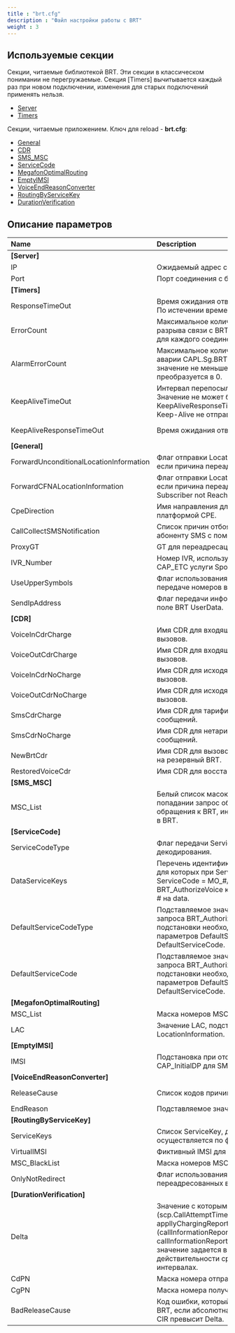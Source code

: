 ```yaml
---
title : "brt.cfg"
description : "Файл настройки работы с BRT"
weight : 3
---
```


## Используемые секции

Секции, читаемые библиотекой BRT. Эти секции в классическом понимании не перегружаемые. Секция [Timers] вычитывается каждый раз при новом подключении, изменения для старых подключений применять нельзя.
* [Server](#server)
* [Timers](#timers)

Секции, читаемые приложением. Ключ для reload - **brt.cfg**:
* [General](#general)
* [CDR](#cdr)
* [SMS_MSC](#sms_msc)
* [ServiceCode](#servicecode)
* [MegafonOptimalRouting](#megafonoptimalrouting)
* [EmptyIMSI](#emptyimsi)
* [VoiceEndReasonConverter](#voiceendreasonconverter)
* [RoutingByServiceKey](#routingbyservicekey)
* [DurationVerification](#durationverification)

## Описание параметров

|Name|Description|Type|Default|O/M|P/R|Version|
|:---|:----------|:---|:------|:--|:--|:------|
|**<a name="server" />[Server]**||
|IP|Ожидаемый адрес соединения с биллингом.|ip|0.0.0.0|O|P||
|Port|Порт соединения с биллингом.|int||M|P||
|**<a name="timers" />[Timers]**||
|ResponseTimeOut|Время ожидания ответа на сообщение от BRT. По истечении времени отправляется ошибка.|int ms|10000|O|C||
|ErrorCount|Максимальное количество ошибок подряд до разрыва связи с BRT. Счетчик ведется отдельно для каждого соединения с биллингом.|int|1|O|C||
|AlarmErrorCount|Максимальное количество ошибок до отправки аварии CAPL.Sg.BRT.Timeout.{ConnID}. Если значение не меньше ErrorCount, то преобразуется в 0.|int|0|O|C||
|KeepAliveTimeOut|Интервал перепосылки запроса Keep-Alive. Значение не может быть меньше KeepAliveResponseTimeOut. При значении 0 Keep-Alive не отправляется.|int ms|30000|O|C||
|KeepAliveResponseTimeOut|Время ожидания ответа на запрос Keep-Alive.|int ms|10000|O|C|| 
|**<a name="general" />[General]**||
|ForwardUnconditionalLocationInformation|Флаг отправки LocationInformation узлу BRT, если причина переадресации - unconditional.|bool|1|O|R||
|ForwardCFNALocationInformation|Флаг отправки LocationInformation узлу BRT, если причина переадресации - 0110b, Mobile Subscriber not Reachable.|bool|1|O|R||
|CpeDirection|Имя направления для соединения с платформой CPE.|string||O|R||
|CallCollectSMSNotification|Список причин отбоя, требующих отправить абоненту SMS с помощью платформы СРЕ.|list, int||O|R||
|ProxyGT|GT для переадресации запроса CAP_InitialDP.|string||O|R||
|IVR_Number|Номер IVR, используемый в сообщении CAP_ETC услуги SponsoredCall.|string||O|R||
|UseUpperSymbols|Флаг использования заглавных букв при передаче номеров в BRT.|bool|0|O|R||
|SendIpAddress|Флаг передачи информации об IP-адресе в поле BRT UserData.|bool|0|O|R|4.3.46.0+, 5.0|
|**<a name="cdr" />[CDR]** ||
|VoiceInCdrCharge|Имя CDR для входящих тарифицируемых вызовов.|string||O|R||
|VoiceOutCdrCharge|Имя CDR для входящих нетарифицируемых вызовов.|string||O|R||
|VoiceInCdrNoCharge|Имя CDR для исходящих тарифицируемых вызовов.|string||O|R||
|VoiceOutCdrNoCharge|Имя CDR для исходящих нетарифицируемых вызовов.|string||O|R||
|SmsCdrCharge|Имя CDR для тарифицируемых SMS-сообщений.|string||O|R||
|SmsCdrNoCharge|Имя CDR для нетарифицируемых SMS-сообщений.|string||O|R||
|NewBrtCdr|Имя CDR для вызовов, в которых был переход на резервный BRT.|string||O|R||
|RestoredVoiceCdr|Имя CDR для восстановленных сессий.|string||O|R||
|**<a name="sms_msc" />[SMS_MSC]**||
|MSC_List|Белый список масок MSC отправителя. При попадании запрос обрабатывается без обращения к BRT, иначе - отправляется запрос в BRT.|regex||O|R||
|**<a name="servicecode" />[ServiceCode]**||
|ServiceCodeType|Флаг передачи ServiceCode к BRT без декодирования.|bool|0|O|R||
|DataServiceKeys|Перечень идентификаторов услуг ServiceKey, для которых при ServiceCodeType = 1 и ServiceCode = MO_#/MT_#/MF_# в запросе BRT_AuthorizeVoice к BRT производится замена # на data.|list, int||O|R||
|DefaultServiceCodeType|Подставляемое значение ServiceCodeType для запроса BRT_AuthorizeVoice на BRT. Для работы подстановки необходимо наличие обоих параметров DefaultServiceCodeType и DefaultServiceCode.|byte 0-255||O|R||
|DefaultServiceCode|Подставляемое значение ServiceCode для запроса BRT_AuthorizeVoice на BRT. Для работы подстановки необходимо наличие обоих параметров DefaultServiceCodeType и DefaultServiceCode.|int||O|R||
|**<a name="megafonoptimalrouting" />[MegafonOptimalRouting]**||
|MSC_List|Маска номеров MSC.|regex||O|R||
|LAC|Значение LAC, подставляемое в поле LocationInformation.|int||M|R||
|**<a name="emptyimsi" />[EmptyIMSI]**||
|IMSI|Подстановка при отсутствии IMSI в запросе CAP_InitialDP для SMS.|string|000000000000000|O|R||
|**<a name="voiceendreasonconverter" />[VoiceEndReasonConverter]**||
|ReleaseCause|Список кодов причин для подмены.|list, int||M|R||
|EndReason|Подставляемое значение причины.|int|0|M|R||
|**<a name="routingbyservicekey" />[RoutingByServiceKey]**||
|ServiceKeys|Список ServiceKey, для которых поиск BRT осуществляется по фиктивному IMSI.|list, int||M|R||
|VirtualIMSI|Фиктивный IMSI для поиска подходящего BRT.|string||M|R||
|MSC_BlackList|Маска номеров MSC для черного списка.|regex||O|R||
|OnlyNotRedirect|Флаг использования VirtualIMSI только для не переадресованных вызовов.|bool|1|O|R||
|**<a name="durationverification" />[DurationVerification]**||
|Delta|Значение с которым сравнивается (scp.CallAttemptTime + appllyChargingReport.Duration) - (callInformationReport.callAttemptElapsedTime + callInformationReport.callConnectedElapsedTime), значение задается в секундах, но в действительности сравнение идет в 100-мс интервалах.|int s|3|O|R||
|CdPN|Маска номера отправителя.|regex||M|R||
|CgPN|Маска номера получателя.|regex||M|R||
|BadReleaseCause|Код ошибки, который будет отправляться на BRT, если абсолютная разница значений ACR и CIR превысит Delta.|int|999|O|R||
